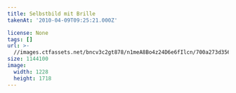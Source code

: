 ```yaml
---
title: Selbstbild mit Brille
takenAt: '2010-04-09T09:25:21.000Z'

license: None
tags: []
url: >-
  //images.ctfassets.net/bncv3c2gt878/n1meA8Bo4z24D6e6fIlcn/700a273d3568d2ae2f66f96e41f57b7e/selbstbild-mit-brille_4505063124_o
size: 1144100
image:
  width: 1228
  height: 1718
---
```

